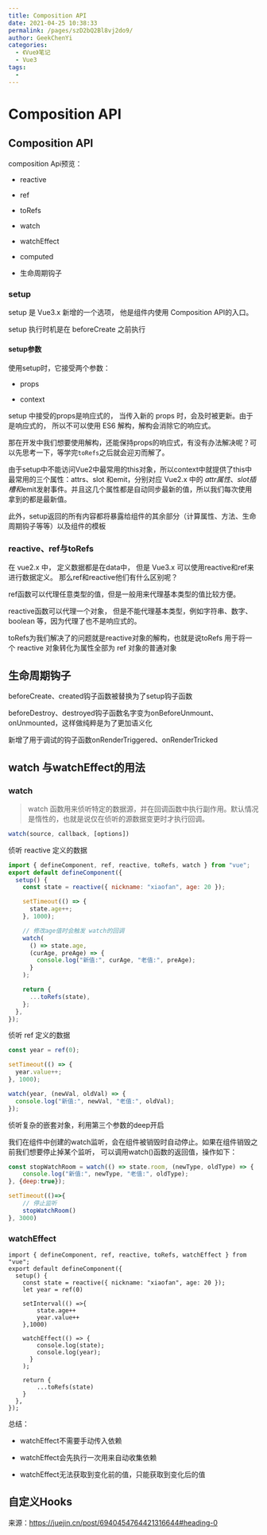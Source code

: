 ```yaml
---
title: Composition API
date: 2021-04-25 10:38:33
permalink: /pages/szD2bQ2Bl8vj2do9/
author: GeekChenYi
categories: 
  - 《Vue》笔记
  - Vue3
tags: 
  - 
---
```

# Composition API


## Composition API

composition Api预览：

* reactive

* ref

* toRefs

* watch

* watchEffect

* computed

* 生命周期钩子

### setup

setup 是 Vue3.x 新增的一个选项， 他是组件内使用 Composition API的入口。

setup 执行时机是在 beforeCreate 之前执行

#### setup参数

使用setup时，它接受两个参数：

* props

* context

setup 中接受的props是响应式的， 当传入新的 props 时，会及时被更新。由于是响应式的， 所以不可以使用 ES6 解构，解构会消除它的响应式。

那在开发中我们想要使用解构，还能保持props的响应式，有没有办法解决呢？可以先思考一下，等学完`toRefs`之后就会迎刃而解了。

由于setup中不能访问Vue2中最常用的this对象，所以context中就提供了this中最常用的三个属性：attrs、slot 和emit，分别对应 Vue2.x 中的 $attr属性、slot插槽 和$emit发射事件。并且这几个属性都是自动同步最新的值，所以我们每次使用拿到的都是最新值。

此外，setup返回的所有内容都将暴露给组件的其余部分（计算属性、方法、生命周期钩子等等）以及组件的模板

### reactive、ref与toRefs

在 vue2.x 中， 定义数据都是在data中， 但是 Vue3.x 可以使用reactive和ref来进行数据定义。 那么ref和reactive他们有什么区别呢？

ref函数可以代理任意类型的值，但是一般用来代理基本类型的值比较方便。

reactive函数可以代理一个对象， 但是不能代理基本类型，例如字符串、数字、boolean 等，因为代理了也不是响应式的。

toRefs为我们解决了的问题就是reactive对象的解构，也就是说toRefs 用于将一个 reactive 对象转化为属性全部为 ref 对象的普通对象

## 生命周期钩子

beforeCreate、created钩子函数被替换为了setup钩子函数

beforeDestroy、destroyed钩子函数名字变为onBeforeUnmount、onUnmounted，这样做纯粹是为了更加语义化

新增了用于调试的钩子函数onRenderTriggered、onRenderTricked

## watch 与watchEffect的用法

### watch

> watch 函数用来侦听特定的数据源，并在回调函数中执行副作用。默认情况是惰性的，也就是说仅在侦听的源数据变更时才执行回调。

```javascript
watch(source, callback, [options])
```

侦听 reactive 定义的数据

```javascript
import { defineComponent, ref, reactive, toRefs, watch } from "vue";
export default defineComponent({
  setup() {
    const state = reactive({ nickname: "xiaofan", age: 20 });

    setTimeout(() => {
      state.age++;
    }, 1000);

    // 修改age值时会触发 watch的回调
    watch(
      () => state.age,
      (curAge, preAge) => {
        console.log("新值:", curAge, "老值:", preAge);
      }
    );

    return {
      ...toRefs(state),
    };
  },
});

```

侦听 ref 定义的数据

```javascript
const year = ref(0);

setTimeout(() => {
  year.value++;
}, 1000);

watch(year, (newVal, oldVal) => {
  console.log("新值:", newVal, "老值:", oldVal);
});

```

侦听复杂的嵌套对象，利用第三个参数的deep开启

我们在组件中创建的watch监听，会在组件被销毁时自动停止。如果在组件销毁之前我们想要停止掉某个监听， 可以调用watch()函数的返回值，操作如下：

```javascript
const stopWatchRoom = watch(() => state.room, (newType, oldType) => {
    console.log("新值:", newType, "老值:", oldType);
}, {deep:true});

setTimeout(()=>{
    // 停止监听
    stopWatchRoom()
}, 3000)

```

### watchEffect

```javasciprt
import { defineComponent, ref, reactive, toRefs, watchEffect } from "vue";
export default defineComponent({
  setup() {
    const state = reactive({ nickname: "xiaofan", age: 20 });
    let year = ref(0)

    setInterval(() =>{
        state.age++
        year.value++
    },1000)

    watchEffect(() => {
        console.log(state);
        console.log(year);
      }
    );

    return {
        ...toRefs(state)
    }
  },
});
```
总结：

* watchEffect不需要手动传入依赖

* watchEffect会先执行一次用来自动收集依赖

* watchEffect无法获取到变化前的值，只能获取到变化后的值

## 自定义Hooks






来源：<https://juejin.cn/post/6940454764421316644#heading-0>






